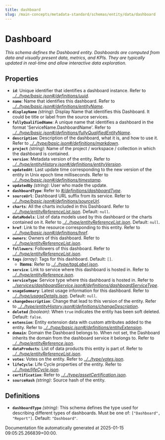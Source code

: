 ```yaml
---
title: dashboard
slug: /main-concepts/metadata-standard/schemas/entity/data/dashboard
---
```


# Dashboard

*This schema defines the Dashboard entity. Dashboards are computed from data and visually present data, metrics, and KPIs. They are typically updated in real-time and allow interactive data exploration.*

## Properties

- **`id`**: Unique identifier that identifies a dashboard instance. Refer to *[../../type/basic.json#/definitions/uuid](#/../type/basic.json#/definitions/uuid)*.
- **`name`**: Name that identifies this dashboard. Refer to *[../../type/basic.json#/definitions/entityName](#/../type/basic.json#/definitions/entityName)*.
- **`displayName`** *(string)*: Display Name that identifies this Dashboard. It could be title or label from the source services.
- **`fullyQualifiedName`**: A unique name that identifies a dashboard in the format 'ServiceName.DashboardName'. Refer to *[../../type/basic.json#/definitions/fullyQualifiedEntityName](#/../type/basic.json#/definitions/fullyQualifiedEntityName)*.
- **`description`**: Description of the dashboard, what it is, and how to use it. Refer to *[../../type/basic.json#/definitions/markdown](#/../type/basic.json#/definitions/markdown)*.
- **`project`** *(string)*: Name of the project / workspace / collection in which the dashboard is contained.
- **`version`**: Metadata version of the entity. Refer to *[../../type/entityHistory.json#/definitions/entityVersion](#/../type/entityHistory.json#/definitions/entityVersion)*.
- **`updatedAt`**: Last update time corresponding to the new version of the entity in Unix epoch time milliseconds. Refer to *[../../type/basic.json#/definitions/timestamp](#/../type/basic.json#/definitions/timestamp)*.
- **`updatedBy`** *(string)*: User who made the update.
- **`dashboardType`**: Refer to *[#/definitions/dashboardType](#definitions/dashboardType)*.
- **`sourceUrl`**: Dashboard URL suffix from its service. Refer to *[../../type/basic.json#/definitions/sourceUrl](#/../type/basic.json#/definitions/sourceUrl)*.
- **`charts`**: All the charts included in this Dashboard. Refer to *[../../type/entityReferenceList.json](#/../type/entityReferenceList.json)*. Default: `null`.
- **`dataModels`**: List of data models used by this dashboard or the charts contained on it. Refer to *[../../type/entityReferenceList.json](#/../type/entityReferenceList.json)*. Default: `null`.
- **`href`**: Link to the resource corresponding to this entity. Refer to *[../../type/basic.json#/definitions/href](#/../type/basic.json#/definitions/href)*.
- **`owners`**: Owners of this dashboard. Refer to *[../../type/entityReferenceList.json](#/../type/entityReferenceList.json)*.
- **`followers`**: Followers of this dashboard. Refer to *[../../type/entityReferenceList.json](#/../type/entityReferenceList.json)*.
- **`tags`** *(array)*: Tags for this dashboard. Default: `[]`.
  - **Items**: Refer to *[../../type/tagLabel.json](#/../type/tagLabel.json)*.
- **`service`**: Link to service where this dashboard is hosted in. Refer to *[../../type/entityReference.json](#/../type/entityReference.json)*.
- **`serviceType`**: Service type where this dashboard is hosted in. Refer to *[../services/dashboardService.json#/definitions/dashboardServiceType](#/services/dashboardService.json#/definitions/dashboardServiceType)*.
- **`usageSummary`**: Latest usage information for this dashboard. Refer to *[../../type/usageDetails.json](#/../type/usageDetails.json)*. Default: `null`.
- **`changeDescription`**: Change that lead to this version of the entity. Refer to *[../../type/entityHistory.json#/definitions/changeDescription](#/../type/entityHistory.json#/definitions/changeDescription)*.
- **`deleted`** *(boolean)*: When `true` indicates the entity has been soft deleted. Default: `false`.
- **`extension`**: Entity extension data with custom attributes added to the entity. Refer to *[../../type/basic.json#/definitions/entityExtension](#/../type/basic.json#/definitions/entityExtension)*.
- **`domain`**: Domain the Dashboard belongs to. When not set, the Dashboard inherits the domain from the dashboard service it belongs to. Refer to *[../../type/entityReference.json](#/../type/entityReference.json)*.
- **`dataProducts`**: List of data products this entity is part of. Refer to *[../../type/entityReferenceList.json](#/../type/entityReferenceList.json)*.
- **`votes`**: Votes on the entity. Refer to *[../../type/votes.json](#/../type/votes.json)*.
- **`lifeCycle`**: Life Cycle properties of the entity. Refer to *[../../type/lifeCycle.json](#/../type/lifeCycle.json)*.
- **`certification`**: Refer to *[../../type/assetCertification.json](#/../type/assetCertification.json)*.
- **`sourceHash`** *(string)*: Source hash of the entity.
## Definitions

- **`dashboardType`** *(string)*: This schema defines the type used for describing different types of dashboards. Must be one of: `["Dashboard", "Report"]`. Default: `"Dashboard"`.


Documentation file automatically generated at 2025-01-15 09:05:25.266839+00:00.

